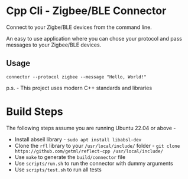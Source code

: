 # Cpp Cli - Zigbee/BLE Connector

Connect to your Zigbe/BLE devices from the command line. 

An easy to use application where you can chose your protocol and pass messages to your Zigbee/BLE devices.

## Usage
```shell
connector --protocol zigbee --message "Hello, World!"
```

p.s. - This project uses modern C++ standards and libraries

# Build Steps

The following steps assume you are running Ubuntu 22.04 or above - 

* Install abseil library - `sudo apt install libabsl-dev`
* Clone the `rfl` library to your `/usr/local/include/` folder - `git clone https://github.com/getml/reflect-cpp /usr/local/include/`
* Use `make` to generate the `build/connector` file
* Use `scripts/run.sh` to run the connector with dummy arguments
* Use `scripts/test.sh` to run all tests
